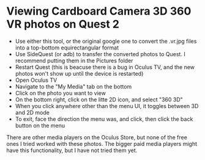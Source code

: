 # Viewing Cardboard Camera 3D 360 VR photos on Quest 2

- Use either this tool, or the original google one to convert the .vr.jpg files into a top-bottom equirectangular format
- Use SideQuest (or adb) to transfer the converted photos to Quest. I recommend putting them in the Pictures folder
- Restart Quest (this is beacuse there is a bug in Oculus TV, and the new photos won't show up until the device is restarted)
- Open Oculus TV
- Navigate to the "My Media" tab on the bottom
- Click on the photo you want to view
- On the bottom right, click on the litte 2D icon, and select "360 3D"
- When you click anywhere other than the menu UI, it toggles between 3D and 2D mode
- To exit, face the direction the menu was, and click, then click the back button on the menu

There are other media players on the Oculus Store, but none of the free ones I tried worked with these photos. 
The bigger paid media players might have this functionality, but I have not tried them yet.
